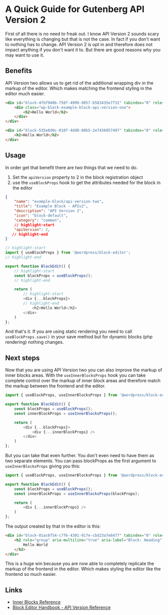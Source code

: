 # A Quick Guide for Gutenberg API Version 2

First of all there is no need to freak out. I know API Version 2 sounds scary like everything is changing but that is not the case. In fact if you don't want to nothing has to change. API Version 2 is opt in and therefore does not impact anything if you don't want it to. But there are good reasons why you may want to use it.

## Benefits

API Version two allows us to get rid of the additional wrapping div in the markup of the editor. Which makes matching the frontend styling in the editor much easier.

```html title="Block Markup - API Version 1"
<div id="block-4fbf940b-758f-4999-9057-b583435e7f32" tabindex="0" role="group" aria-label="Block: Example Block - APIv1" data-block="4fbf940b-758f-4999-9057-b583435e7f32" data-type="example-block/api-version-one" data-title="Example Block - APIv1" class="block-editor-block-list__block wp-block is-selected">
    <div class="wp-block-example-block-api-version-one">
        <h2>Hello World</h2>
    </div>
</div>
```

```html title="Block Markup - API Version 2"
<div id="block-535e8d0c-018f-4dd8-80b5-2e7436057497" tabindex="0" role="group" aria-label="Block: Example Block - APIv2" data-block="535e8d0c-018f-4dd8-80b5-2e7436057497" data-type="example-block/api-version-two" data-title="Example Block - APIv2" class="wp-block-example-block-api-version-two block-editor-block-list__block wp-block">
    <h2>Hello World</h2>
</div>
```

## Usage

In order get that benefit there are two things that we need to do.

1. Set the `apiVersion` property to 2 in the block registration object
2. use the `useBlockProps` hook to get the attributes needed for the block in the editor

```json title="block.json"
{
    "name": "example-block/api-version-two",
    "title": "Example Block - APIv2",
    "description": "API Version 2",
    "icon": "block-default",
    "category": "common",
    // highlight-start
    "apiVersion": 2,
   // highlight-end
}
```

```js title="edit.js"
// highlight-start
import { useBlockProps } from '@wordpress/block-editor';
// highlight-end

export function BlockEdit() {
    // highlight-start
    const blockProps = useBlockProps();
    // highlight-end

    return (
        // highlight-start
        <div {...blockProps}>
        // highlight-end
            <h2>Hello World</h2>
        </div>
    )
};
```

And that's it. If you are using static rendering you need to call `useBlockProps.save()` in your save method but for dynamic blocks (php rendering) nothing changes.

## Next steps

Now that you are using API Version two you can also improve the markup of inner blocks areas. With the `useInnerBlocksProps` hook you can take complete control over the markup of inner block areas and therefore match the markup between the frontend and the editor.

```js title="edit.js"
import { useBlockProps, useInnerBlocksProps } from '@wordpress/block-editor';

export function BlockEdit() {
    const blockProps = useBlockProps();
    const innerBlockProps = useInnerBlocksProps();

    return (
        <div {...blockProps}>
            <div {...innerBlockProps} />
        </div>
    )
};
```

But you can take that even further. You don't even need to have them as two separate elements. You can pass blockProps as the first argument to `useInnerBlocksProps` giving you this:

```js title="edit.js"
import { useBlockProps, useInnerBlocksProps } from '@wordpress/block-editor';

export function BlockEdit() {
    const blockProps = useBlockProps();
    const innerBlockProps = useInnerBlocksProps(blockProps);

    return (
        <div {...innerBlockProps} />
    )
};
```

The output created by that in the editor is this:

```html
<div id="block-01ac6f54-c7f6-4301-917e-cbd23a7e8477" tabindex="0" role="group" aria-label="Block: Example Block - APIv2 inner blocks" data-block="01ac6f54-c7f6-4301-917e-cbd23a7e8477" data-type="example-block/api-version-two-inner-blocks" data-title="Example Block - APIv2 inner blocks" class="wp-block-example-block-api-version-two-inner-blocks block-editor-block-list__block wp-block has-child-selected block-editor-block-list__layout">
    <h2 role="group" aria-multiline="true" aria-label="Block: Heading" style="white-space: pre-wrap;" class="block-editor-rich-text__editable block-editor-block-list__block wp-block is-selected rich-text" contenteditable="true" id="block-56da6e87-b521-4798-bfbc-ac82dc0da4e5" tabindex="0" data-block="56da6e87-b521-4798-bfbc-ac82dc0da4e5" data-type="core/heading" data-title="Heading">
        Hello World
    </h2>
</div>
```

This is a huge win because you are now able to completely replicate the markup of the frontend in the editor. Which makes styling the editor like the frontend so much easier.

## Links

- [Inner Blocks Reference](../reference/Blocks/inner-blocks)
- [Block Editor Handbook - API Version Reference](https://github.com/WordPress/gutenberg/blob/trunk/docs/reference-guides/block-api/block-api-versions.md)
